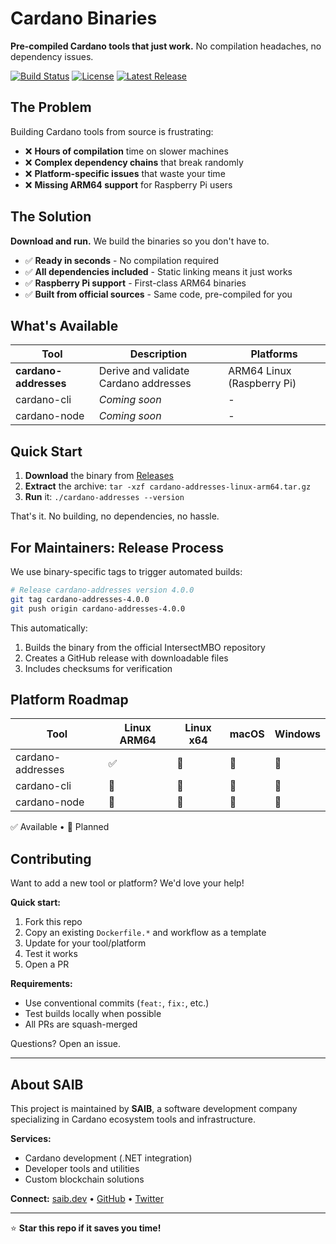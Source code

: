 # Cardano Binaries

**Pre-compiled Cardano tools that just work.** No compilation headaches, no dependency issues.

[![Build Status](https://github.com/SAIB-Inc/cardano-binaries/workflows/Build%20Cardano%20Addresses/badge.svg)](https://github.com/SAIB-Inc/cardano-binaries/actions)
[![License](https://img.shields.io/github/license/SAIB-Inc/cardano-binaries)](LICENSE)
[![Latest Release](https://img.shields.io/github/v/release/SAIB-Inc/cardano-binaries)](https://github.com/SAIB-Inc/cardano-binaries/releases/latest)

## The Problem

Building Cardano tools from source is frustrating:
- ❌ **Hours of compilation** time on slower machines
- ❌ **Complex dependency chains** that break randomly  
- ❌ **Platform-specific issues** that waste your time
- ❌ **Missing ARM64 support** for Raspberry Pi users

## The Solution

**Download and run.** We build the binaries so you don't have to.

- ✅ **Ready in seconds** - No compilation required
- ✅ **All dependencies included** - Static linking means it just works
- ✅ **Raspberry Pi support** - First-class ARM64 binaries  
- ✅ **Built from official sources** - Same code, pre-compiled for you

## What's Available

| Tool | Description | Platforms |
|------|-------------|-----------|
| **cardano-addresses** | Derive and validate Cardano addresses | ARM64 Linux (Raspberry Pi) |
| cardano-cli | *Coming soon* | - |
| cardano-node | *Coming soon* | - |

## Quick Start

1. **Download** the binary from [Releases](https://github.com/SAIB-Inc/cardano-binaries/releases)
2. **Extract** the archive: `tar -xzf cardano-addresses-linux-arm64.tar.gz`
3. **Run** it: `./cardano-addresses --version`

That's it. No building, no dependencies, no hassle.

## For Maintainers: Release Process

We use binary-specific tags to trigger automated builds:

```bash
# Release cardano-addresses version 4.0.0
git tag cardano-addresses-4.0.0
git push origin cardano-addresses-4.0.0
```

This automatically:
1. Builds the binary from the official IntersectMBO repository
2. Creates a GitHub release with downloadable files
3. Includes checksums for verification

## Platform Roadmap

| Tool | Linux ARM64 | Linux x64 | macOS | Windows |
|------|-------------|-----------|-------|---------|
| cardano-addresses | ✅ | 🚧 | 🚧 | 🚧 |
| cardano-cli | 🚧 | 🚧 | 🚧 | 🚧 |
| cardano-node | 🚧 | 🚧 | 🚧 | 🚧 |

✅ Available • 🚧 Planned

## Contributing

Want to add a new tool or platform? We'd love your help!

**Quick start:**
1. Fork this repo
2. Copy an existing `Dockerfile.*` and workflow as a template  
3. Update for your tool/platform
4. Test it works
5. Open a PR

**Requirements:**
- Use conventional commits (`feat:`, `fix:`, etc.)
- Test builds locally when possible
- All PRs are squash-merged

Questions? Open an issue.

---

## About SAIB

This project is maintained by **SAIB**, a software development company specializing in Cardano ecosystem tools and infrastructure.

**Services:**
- Cardano development (.NET integration)
- Developer tools and utilities
- Custom blockchain solutions

**Connect:** [saib.dev](https://saib.dev) • [GitHub](https://github.com/SAIB-Inc) • [Twitter](https://x.com/saibdev)

---

⭐ **Star this repo if it saves you time!**
